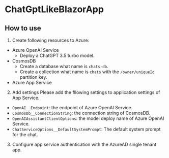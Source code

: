# ChatGptLikeBlazorApp

## How to use

1. Create following resources to Azure:
- Azure OpenAI Service
  - Deploy a ChatGPT 3.5 turbo model.
- CosmosDB
  - Create a database what name is `chats-db`.
  - Create a collection what name is `chats` with the `/owner/uniqueId` partition key.
- Azure App Service

2. Add settings
Please add the fllowing settings to application settings of App Service.
- `OpenAI__Endpoint`: the endpoint of Azure OpenAI Service.
- `CosmosDb__ConnectionString`: the connection string of CosmosDB.
- `OpenAIAssistantClientOptions`: the model deploy name of Azure OpenAI Service.
- `ChatServiceOptions__DefaultSystemPrompt`: The default system prompt for the chat.

3. Configure app service authentication with the AzureAD single tenant app.
